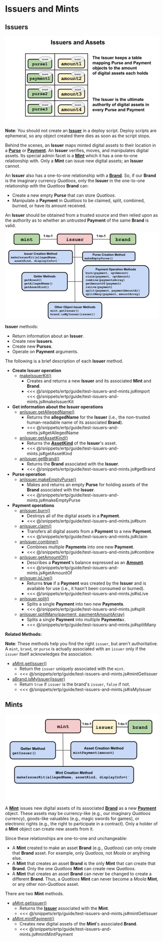 # Issuers and  Mints

## Issuers
![Issuer structure](./assets/issuers-and-assets.svg)

**Note**: You should not create an **[Issuer](/reference/ertp-api/issuer.md)** in a deploy script. Deploy scripts are ephemeral, so any object 
created there dies as soon as the script stops.

Behind the scenes, an **Issuer** maps minted digital assets to their location in a **[Purse](/reference/ertp-api/purse.md)**
or **[Payment](/reference/ertp-api/payment.md)**. An **Issuer** verifies, moves, and manipulates digital assets. 
Its special admin facet is a **[Mint](/reference/ertp-api/mint.md)** which it has a one-to-one
relationship with. Only a **Mint** can issue new digital assets; an **Issuer** cannot.

An **Issuer** also has a one-to-one relationship with a **[Brand](/reference/ertp-api/brand.md)**. So, if
our **Brand** is the imaginary currency *Quatloos*, only
the **Issuer** in the one-to-one relationship with the *Quatloos* **Brand**
can:
- Create a new empty **Purse** that can store *Quatloos*.
- Manipulate a **Payment** in *Quatloos* to be claimed, split, combined,
burned, or have its amount received.

An **Issuer** should be obtained from a trusted source and
then relied upon as the authority as to whether an untrusted **Payment**
of the same **Brand** is valid.
 
![Issuer methods](./assets/issuer1.svg)

**Issuer** methods:
- Return information about an **Issuer**.
- Create new **Issuers**.
- Create new **Purses**. 
- Operate on **Payment** arguments.

The following is
a brief description of each **Issuer** method.

- **Create Issuer operation**
  - [makeIssuerKit()](/reference/ertp-api/issuer.md#makeissuerkit-allegedname-assetkind-displayinfo-optshutdownwithfailure-elementshape)
    - Creates and returns a new **Issuer**  and its associated **Mint** and **Brand**.
    - <<< @/snippets/ertp/guide/test-issuers-and-mints.js#import
      <<< @/snippets/ertp/guide/test-issuers-and-mints.js#makeIssuerKit
- **Get information about the Issuer operations**
  - [anIssuer.getAllegedName()](/reference/ertp-api/issuer.md#anissuer-getallegedname)
    - Returns the **allegedName** for the **Issuer** (i.e., the non-trusted human-readable name of its associated **Brand**).
    - <<< @/snippets/ertp/guide/test-issuers-and-mints.js#getAllegedName
  - [anIssuer.getAssetKind()](/reference/ertp-api/issuer.md#anissuer-getassetkind)
    - Returns the **[AssetKind](/reference/ertp-api/ertp-dara-types.md#assetkind)** of the **Issuer**'s asset.
    - <<< @/snippets/ertp/guide/test-issuers-and-mints.js#getAssetKind
  - [anIssuer.getBrand()](/reference/ertp-api/issuer.md#anissuer-getbrand)
    - Returns the **Brand** associated with the **Issuer**.
    - <<< @/snippets/ertp/guide/test-issuers-and-mints.js#getBrand
- **Purse operation**
  - [anIssuer.makeEmptyPurse()](/reference/ertp-api/issuer.md#anissuer-makeemptypurse)
    - Makes and returns an empty **Purse** for holding assets of the **Brand** associated with the **Issuer**.
    - <<< @/snippets/ertp/guide/test-issuers-and-mints.js#makeEmptyPurse
- **Payment operations**
  - [anIssuer.burn()](/reference/ertp-api/issuer.md#anissuer-burn-payment-optamount)
    - Destroys all of the digital assets in a **Payment**.
    - <<< @/snippets/ertp/guide/test-issuers-and-mints.js#burn
  - [anIssuer.claim()](/reference/ertp-api/issuer.md#anissuer-claim-payment-optamount)
    - Transfers all digital assets from a **Payment** to a new **Payment**.
    - <<< @/snippets/ertp/guide/test-issuers-and-mints.js#claim
  - [anIssuer.combine()](/reference/ertp-api/issuer.md#anissuer-combine-paymentsarray-opttotalamount)
    - Combines multiple **Payments** into one new **Payment**.
    - <<< @/snippets/ertp/guide/test-issuers-and-mints.js#combine
  - [anIssuer.getAmountOf()](/reference/ertp-api/issuer.md#anissuer-getamountof-payment)
    - Describes a **Payment**'s balance expressed as an **[Amount](/reference/ertp-api/ertp-dara-types.md#amount)**.
    - <<< @/snippets/ertp/guide/test-issuers-and-mints.js#getAmountOf
  - [anIssuer.isLive()](/reference/ertp-api/issuer.md#anissuer-islive-payment)
    - Returns **true** if a **Payment** was created by the **Issuer** and is available for use (i.e., it hasn't been consumed or burned).
    - <<< @/snippets/ertp/guide/test-issuers-and-mints.js#isLive
  - [anIssuer.split()](/reference/ertp-api/issuer.md#anissuer-split-payment-paymentamounta)
    - Splits a single **Payment** into two new **Payments**.
    - <<< @/snippets/ertp/guide/test-issuers-and-mints.js#split
  - [anIssuer.splitMany(payment, paymentAmountArray)](/reference/ertp-api/issuer.md#anissuer-splitmany-payment-amountarray)
    - Splits a single **Payment** into multiple **Payments**x.
    - <<< @/snippets/ertp/guide/test-issuers-and-mints.js#splitMany


**Related Methods:**

**Note**: These methods help you find the right `issuer`, but aren't authoritative.
A `mint`, `brand`, or `purse` is actually associated with an `issuer` only if
the `issuer` itself acknowledges the association.

- [aMint.getIssuer()](/reference/ertp-api/mint.md#amint-getissuer)
  - Return the `issuer` uniquely associated with the `mint`.
  - <<< @/snippets/ertp/guide/test-issuers-and-mints.js#mintGetIssuer
- [aBrand.isMyIssuer(issuer)](/reference/ertp-api/brand.md#abrand-ismyissuer-allegedissuer)
  - Return `true` if `issuer` is the brand's `issuer`, `false` if not.
  - <<< @/snippets/ertp/guide/test-issuers-and-mints.js#isMyIssuer

## Mints
![Mint methods](./assets/mint.svg)

A **[Mint](/reference/ertp-api/mint.md)** issues new digital assets of its associated **[Brand](/reference/ertp-api/brand.md)** as a new 
**[Payment](/reference/ertp-api/payment.md)** object. These assets may be currency-like (e.g., our imaginary
*Quatloos* currency), goods-like valuables (e.g., magic swords for games), or
electronic rights (e.g., the right to participate in a contract). Only a
holder of a **Mint** object can create new assets from it. 

Since these relationships are one-to-one and unchangeable:
- A **Mint** created to make an asset **Brand** (e.g., *Quatloos*) can only create that **Brand** asset.
For example, only *Quatloos*, not *Moola* or anything else.
- A **Mint** that creates an asset **Brand** is the only **Mint** that can create that **Brand**. Only
the one *Quatloos* **Mint** can create new *Quatloos*.
- A **Mint** that creates an asset **Brand** can never be changed to create a different **Brand**.
Thus, a *Quatloos* **Mint** can never become a *Moola* **Mint**, or any other non-*Quatloos* asset.

There are two **Mint** methods.
- [aMint.getIssuer()](/reference/ertp-api/mint.md#amint-getissuer)
  - Returns the **[Issuer](/reference/ertp-api/issuer.md)** associated with the **Mint**.
  - <<< @/snippets/ertp/guide/test-issuers-and-mints.js#mintGetIssuer
- [aMint.mintPayment()](/reference/ertp-api/mint.md#amint-mintpayment-newamount)
  - Creates new digital assets of the **Mint**'s associated **Brand**.
  - <<< @/snippets/ertp/guide/test-issuers-and-mints.js#mintMintPayment

